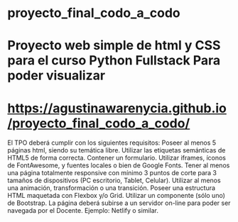 # proyecto_final_codo_a_codo
Proyecto web simple de html y CSS para el curso Python Fullstack
Para poder visualizar
=============================================
https://agustinawarenycia.github.io/proyecto_final_codo_a_codo/
=============================================

El TPO deberá cumplir con los siguientes requisitos:
Poseer al menos 5 páginas html, siendo su temática libre.
Utilizar las etiquetas semánticas de HTML5 de forma correcta.
Contener un formulario.
Utilizar iframes, íconos de FontAwesome, y fuentes locales o bien de Google Fonts.
Tener al menos una página totalmente responsive con mínimo 3 puntos de corte para 3 tamaños de dispositivos (PC escritorio, Tablet, Celular).
Utilizar al menos una animación, transformación o una transición.
Poseer una estructura HTML maquetada con Flexbox y/o Grid.
Utilizar un componente (sólo uno) de Bootstrap.
La página deberá subirse a un servidor on-line para poder ser navegada por el Docente. Ejemplo: Netlify o similar.

